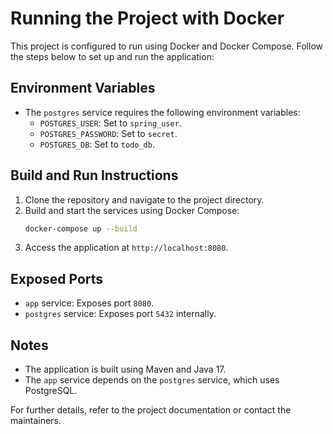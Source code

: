 # Running the Project with Docker

This project is configured to run using Docker and Docker Compose. Follow the steps below to set up and run the application:

## Environment Variables

- The `postgres` service requires the following environment variables:
  - `POSTGRES_USER`: Set to `spring_user`.
  - `POSTGRES_PASSWORD`: Set to `secret`.
  - `POSTGRES_DB`: Set to `todo_db`.

## Build and Run Instructions

1. Clone the repository and navigate to the project directory.
2. Build and start the services using Docker Compose:
   ```bash
   docker-compose up --build
   ```
3. Access the application at `http://localhost:8080`.

## Exposed Ports

- `app` service: Exposes port `8080`.
- `postgres` service: Exposes port `5432` internally.

## Notes

- The application is built using Maven and Java 17.
- The `app` service depends on the `postgres` service, which uses PostgreSQL.

For further details, refer to the project documentation or contact the maintainers.